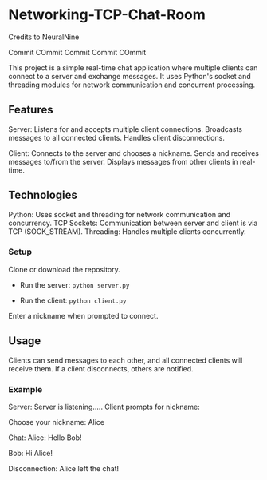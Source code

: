 # Networking-TCP-Chat-Room
Credits to NeuralNine

Commit
COmmit 
Commit
Commit
COmmit

This project is a simple real-time chat application where multiple clients can connect to a server and exchange messages. It uses Python's socket and threading modules for network communication and concurrent processing.

## Features
Server:
Listens for and accepts multiple client connections.
Broadcasts messages to all connected clients.
Handles client disconnections.

Client:
Connects to the server and chooses a nickname.
Sends and receives messages to/from the server.
Displays messages from other clients in real-time.

## Technologies
Python: Uses socket and threading for network communication and concurrency.
TCP Sockets: Communication between server and client is via TCP (SOCK_STREAM).
Threading: Handles multiple clients concurrently.

### Setup
Clone or download the repository.
- Run the server:
`python server.py`

- Run the client:
`python client.py`

Enter a nickname when prompted to connect.

## Usage
Clients can send messages to each other, and all connected clients will receive them.
If a client disconnects, others are notified.
### Example
Server:
Server is listening.....
Client prompts for nickname:

Choose your nickname: Alice

Chat:
Alice: Hello Bob!

Bob: Hi Alice!

Disconnection:
Alice left the chat!
